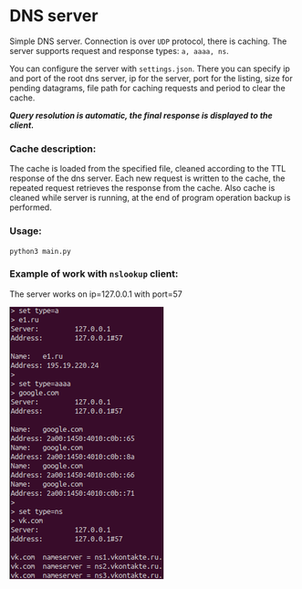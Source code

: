 # DNS server
Simple DNS server.
Connection is over `UDP` protocol, there is caching.
The server supports request and response types: `a, aaaa, ns`.

You can configure the server with `settings.json`.
There you can specify ip and port of the root dns server, ip for the server, port for the listing, size for pending datagrams, file path for caching requests and period to clear the cache. 

**_Query resolution is automatic, the final response is displayed to the client._**

### Cache description:
The cache is loaded from the specified file, cleaned according to the TTL response of the dns server. 
Each new request is written to the cache, the repeated request retrieves the response from the cache.
Also cache is cleaned while server is running, at the end of program operation backup is performed.

### Usage:

```
python3 main.py
```

### Example of work with `nslookup` client:
The server works on ip=127.0.0.1 with port=57

![img.png](img.png)